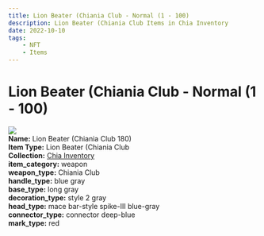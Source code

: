 ```yaml
---
title: Lion Beater (Chiania Club - Normal (1 - 100)
description: Lion Beater (Chiania Club Items in Chia Inventory
date: 2022-10-10
tags:
    - NFT
    - Items
---
```


# Lion Beater (Chiania Club - Normal (1 - 100)
<div class="item_thumbnail">
<img loading="lazy" src="https://bafybeigp6t3mrhxbxi4djgdyhgckepflzi7czkcxkro3b6kpxnsgihnm5m.ipfs.nftstorage.link/180.gif"><br/>
<div><strong>Name:</strong> Lion Beater (Chiania Club 180)</div>
<div><strong>Item Type:</strong> Lion Beater (Chiania Club</div>
<div><strong>Collection:</strong> <a href="https://www.spacescan.io/xch/nft/collection/col1ucr852c8uzgemuashmz65kmnt2nn4wuhecevrwhtkk72ukfc5c7s6wn3sj">Chia Inventory</a></div>
<div><strong>item_category:</strong> weapon</div>
<div><strong>weapon_type:</strong> Chiania Club</div>
<div><strong>handle_type:</strong> blue gray</div>
<div><strong>base_type:</strong> long gray</div>
<div><strong>decoration_type:</strong> style 2 gray</div>
<div><strong>head_type:</strong> mace bar-style spike-III blue-gray</div>
<div><strong>connector_type:</strong> connector deep-blue</div>
<div><strong>mark_type:</strong> red</div>
</div>

